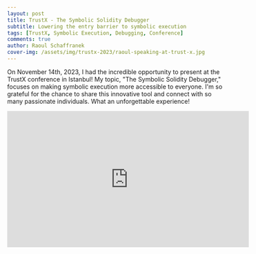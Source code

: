 ```yaml
---
layout: post
title: TrustX - The Symbolic Solidity Debugger
subtitle: Lowering the entry barrier to symbolic execution
tags: [TrustX, Symbolic Execution, Debugging, Conference]
comments: true
author: Raoul Schaffranek
cover-img: /assets/img/trustx-2023/raoul-speaking-at-trust-x.jpg
---
```


On November 14th, 2023, I had the incredible opportunity to present at the TrustX conference in Istanbul! My topic, "The Symbolic Solidity Debugger," focuses on making symbolic execution more accessible to everyone. I'm so grateful for the chance to share this innovative tool and connect with so many passionate individuals. What an unforgettable experience!

<iframe width="560" height="315" src="https://www.youtube-nocookie.com/embed/irwV7c8cFRY?si=sLBMXmDYY5iRBWtN" title="YouTube video player" frameborder="0" allow="accelerometer; autoplay; clipboard-write; encrypted-media; gyroscope; picture-in-picture; web-share" allowfullscreen></iframe>